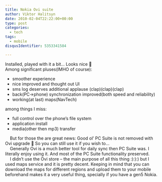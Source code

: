 ```yaml
---
title: Nokia Ovi suite
author: Viktor Halitsyn
date: 2010-02-04T22:22:00+00:00
type: post
categories:
  - tech
tags:
  - mobile
disqusIdentifier: 5353341584

---
```

Installed, played with it a bit&#8230; Looks nice 🙂  
Among significant&nbsp;pluses(IMHO of course):

  * smoother experience
  * nice improved and thought out UI
  * sms log deserves additional applause (clap)(clap)(clap)
  * back(PC->phone)&nbsp;synchronization&nbsp;improved(both speed and reliability)
  * working(at last) maps(NavTech)

<div>
  among things I miss:
</div>

<div>
  <ul>
    <li>
      full control over the phone&#8217;s file system
    </li>
    <li>
      application install
    </li>
    <li>
      media(other then mp3) transfer
    </li>
  </ul>
  
  <div>
    &nbsp;&nbsp; &nbsp;But for those the are great news: Good ol&#8217; PC Suite is not removed with Ovi upgrade 🙂 So you can still use it if you wish to&#8230;
  </div>
  
  <div>
    &nbsp;&nbsp; &nbsp;Generally Ovi is a much better tool for daily sync then PC Suite was. I literally enjoy using it. And most of the PC Suite functionality preserved.&nbsp;
  </div>
  
  <div>
    &nbsp;&nbsp; &nbsp;I didn&#8217;t use the Ovi store &#8211; the main purpose of all this thing :):):) but I used maps service and it is pretty decent. Keeping in mind that you can download the maps for different regions and upload them to your mobile beforehand makes it a very useful thing, specially if you have a gen5 Nokia.
  </div>
</div>